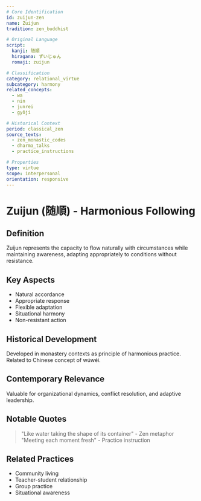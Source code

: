 ```yaml
---
# Core Identification
id: zuijun-zen
name: Zuijun
tradition: zen_buddhist

# Original Language
script:
  kanji: 随順
  hiragana: ずいじゅん
  romaji: zuijun

# Classification
category: relational_virtue
subcategory: harmony
related_concepts:
  - wa
  - nin
  - junrei
  - gyōji

# Historical Context
period: classical_zen
source_texts:
  - zen_monastic_codes
  - dharma_talks
  - practice_instructions

# Properties
type: virtue
scope: interpersonal
orientation: responsive
---
```


# Zuijun (随順) - Harmonious Following

## Definition
Zuijun represents the capacity to flow naturally with circumstances while maintaining awareness, adapting appropriately to conditions without resistance.

## Key Aspects
- Natural accordance
- Appropriate response
- Flexible adaptation
- Situational harmony
- Non-resistant action

## Historical Development
Developed in monastery contexts as principle of harmonious practice. Related to Chinese concept of wúwéi.

## Contemporary Relevance
Valuable for organizational dynamics, conflict resolution, and adaptive leadership.

## Notable Quotes
> "Like water taking the shape of its container" - Zen metaphor
> "Meeting each moment fresh" - Practice instruction

## Related Practices
- Community living
- Teacher-student relationship
- Group practice
- Situational awareness